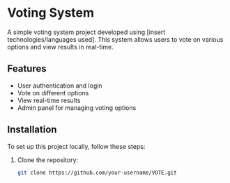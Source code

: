 # Voting System

A simple voting system project developed using [insert technologies/languages used]. This system allows users to vote on various options and view results in real-time.

## Features
- User authentication and login
- Vote on different options
- View real-time results
- Admin panel for managing voting options

## Installation

To set up this project locally, follow these steps:

1. Clone the repository:
   ```bash
   git clone https://github.com/your-username/VOTE.git
